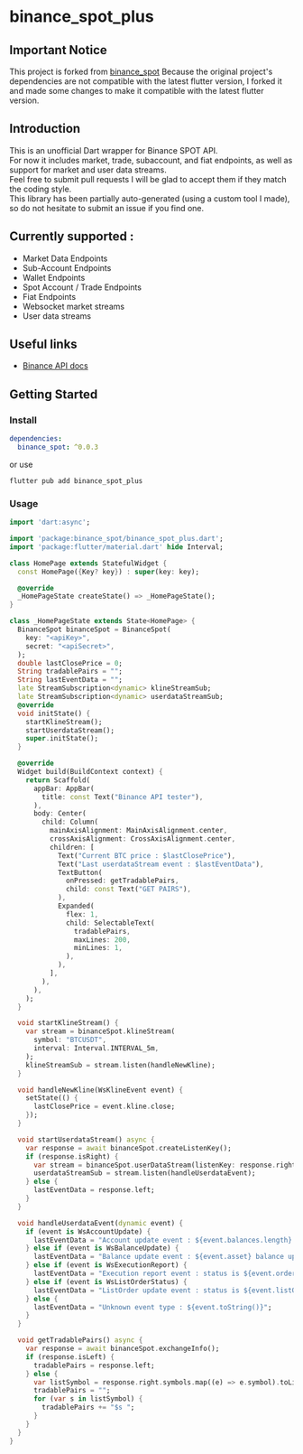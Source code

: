 # binance_spot_plus

## Important Notice 
This project is forked from [binance_spot](https://github.com/AmauryBuguet/binance_spot)
Because the original project's dependencies are not compatible with the latest flutter version, I forked it and made some changes to make it compatible with the latest flutter version.

## Introduction
This is an unofficial Dart wrapper for Binance SPOT API.  
For now it includes market, trade, subaccount, and fiat endpoints, as well as support for market and user data streams.  
Feel free to submit pull requests I will be glad to accept them if they match the coding style.  
This library has been partially auto-generated (using a custom tool I made), so do not hesitate to submit an issue if you find one.  

## Currently supported :
* Market Data Endpoints
* Sub-Account Endpoints
* Wallet Endpoints
* Spot Account / Trade Endpoints
* Fiat Endpoints
* Websocket market streams
* User data streams

## Useful links
* [Binance API docs](https://binance-docs.github.io/apidocs/spot/en/)

## Getting Started
### Install
```yaml
dependencies:
  binance_spot: ^0.0.3
```

or use
```
flutter pub add binance_spot_plus
```

### Usage
```dart
import 'dart:async';

import 'package:binance_spot/binance_spot_plus.dart';
import 'package:flutter/material.dart' hide Interval;

class HomePage extends StatefulWidget {
  const HomePage({Key? key}) : super(key: key);

  @override
  _HomePageState createState() => _HomePageState();
}

class _HomePageState extends State<HomePage> {
  BinanceSpot binanceSpot = BinanceSpot(
    key: "<apiKey>",
    secret: "<apiSecret>",
  );
  double lastClosePrice = 0;
  String tradablePairs = "";
  String lastEventData = "";
  late StreamSubscription<dynamic> klineStreamSub;
  late StreamSubscription<dynamic> userdataStreamSub;
  @override
  void initState() {
    startKlineStream();
    startUserdataStream();
    super.initState();
  }

  @override
  Widget build(BuildContext context) {
    return Scaffold(
      appBar: AppBar(
        title: const Text("Binance API tester"),
      ),
      body: Center(
        child: Column(
          mainAxisAlignment: MainAxisAlignment.center,
          crossAxisAlignment: CrossAxisAlignment.center,
          children: [
            Text("Current BTC price : $lastClosePrice"),
            Text("Last userdataStream event : $lastEventData"),
            TextButton(
              onPressed: getTradablePairs,
              child: const Text("GET PAIRS"),
            ),
            Expanded(
              flex: 1,
              child: SelectableText(
                tradablePairs,
                maxLines: 200,
                minLines: 1,
              ),
            ),
          ],
        ),
      ),
    );
  }

  void startKlineStream() {
    var stream = binanceSpot.klineStream(
      symbol: "BTCUSDT",
      interval: Interval.INTERVAL_5m,
    );
    klineStreamSub = stream.listen(handleNewKline);
  }

  void handleNewKline(WsKlineEvent event) {
    setState(() {
      lastClosePrice = event.kline.close;
    });
  }

  void startUserdataStream() async {
    var response = await binanceSpot.createListenKey();
    if (response.isRight) {
      var stream = binanceSpot.userDataStream(listenKey: response.right);
      userdataStreamSub = stream.listen(handleUserdataEvent);
    } else {
      lastEventData = response.left;
    }
  }

  void handleUserdataEvent(dynamic event) {
    if (event is WsAccountUpdate) {
      lastEventData = "Account update event : ${event.balances.length} balances updated";
    } else if (event is WsBalanceUpdate) {
      lastEventData = "Balance update event : ${event.asset} balance updated";
    } else if (event is WsExecutionReport) {
      lastEventData = "Execution report event : status is ${event.orderStatus.toStr()}";
    } else if (event is WsListOrderStatus) {
      lastEventData = "ListOrder update event : status is ${event.listOrderStatus}";
    } else {
      lastEventData = "Unknown event type : ${event.toString()}";
    }
  }

  void getTradablePairs() async {
    var response = await binanceSpot.exchangeInfo();
    if (response.isLeft) {
      tradablePairs = response.left;
    } else {
      var listSymbol = response.right.symbols.map((e) => e.symbol).toList();
      tradablePairs = "";
      for (var s in listSymbol) {
        tradablePairs += "$s ";
      }
    }
  }
}

```
